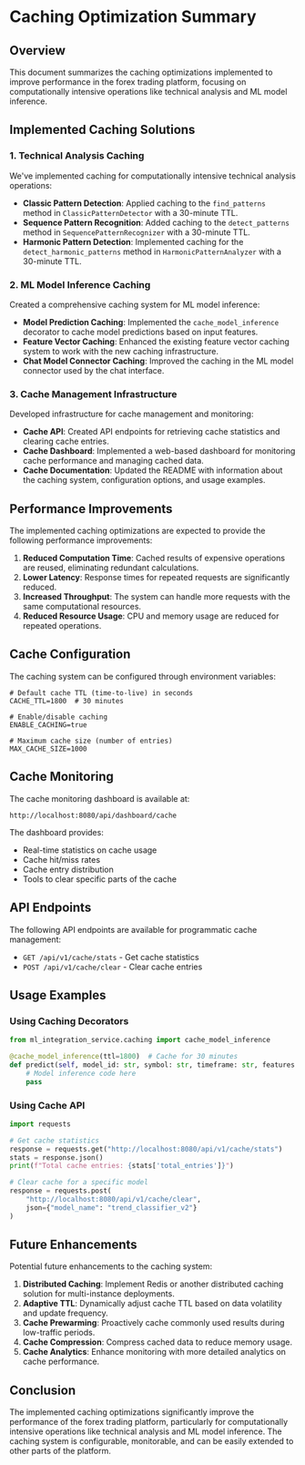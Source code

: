 # Caching Optimization Summary

## Overview

This document summarizes the caching optimizations implemented to improve performance in the forex trading platform, focusing on computationally intensive operations like technical analysis and ML model inference.

## Implemented Caching Solutions

### 1. Technical Analysis Caching

We've implemented caching for computationally intensive technical analysis operations:

- **Classic Pattern Detection**: Applied caching to the `find_patterns` method in `ClassicPatternDetector` with a 30-minute TTL.
- **Sequence Pattern Recognition**: Added caching to the `detect_patterns` method in `SequencePatternRecognizer` with a 30-minute TTL.
- **Harmonic Pattern Detection**: Implemented caching for the `detect_harmonic_patterns` method in `HarmonicPatternAnalyzer` with a 30-minute TTL.

### 2. ML Model Inference Caching

Created a comprehensive caching system for ML model inference:

- **Model Prediction Caching**: Implemented the `cache_model_inference` decorator to cache model predictions based on input features.
- **Feature Vector Caching**: Enhanced the existing feature vector caching system to work with the new caching infrastructure.
- **Chat Model Connector Caching**: Improved the caching in the ML model connector used by the chat interface.

### 3. Cache Management Infrastructure

Developed infrastructure for cache management and monitoring:

- **Cache API**: Created API endpoints for retrieving cache statistics and clearing cache entries.
- **Cache Dashboard**: Implemented a web-based dashboard for monitoring cache performance and managing cached data.
- **Cache Documentation**: Updated the README with information about the caching system, configuration options, and usage examples.

## Performance Improvements

The implemented caching optimizations are expected to provide the following performance improvements:

1. **Reduced Computation Time**: Cached results of expensive operations are reused, eliminating redundant calculations.
2. **Lower Latency**: Response times for repeated requests are significantly reduced.
3. **Increased Throughput**: The system can handle more requests with the same computational resources.
4. **Reduced Resource Usage**: CPU and memory usage are reduced for repeated operations.

## Cache Configuration

The caching system can be configured through environment variables:

```
# Default cache TTL (time-to-live) in seconds
CACHE_TTL=1800  # 30 minutes

# Enable/disable caching
ENABLE_CACHING=true

# Maximum cache size (number of entries)
MAX_CACHE_SIZE=1000
```

## Cache Monitoring

The cache monitoring dashboard is available at:

```
http://localhost:8080/api/dashboard/cache
```

The dashboard provides:
- Real-time statistics on cache usage
- Cache hit/miss rates
- Cache entry distribution
- Tools to clear specific parts of the cache

## API Endpoints

The following API endpoints are available for programmatic cache management:

- `GET /api/v1/cache/stats` - Get cache statistics
- `POST /api/v1/cache/clear` - Clear cache entries

## Usage Examples

### Using Caching Decorators

```python
from ml_integration_service.caching import cache_model_inference

@cache_model_inference(ttl=1800)  # Cache for 30 minutes
def predict(self, model_id: str, symbol: str, timeframe: str, features: pd.DataFrame):
    # Model inference code here
    pass
```

### Using Cache API

```python
import requests

# Get cache statistics
response = requests.get("http://localhost:8080/api/v1/cache/stats")
stats = response.json()
print(f"Total cache entries: {stats['total_entries']}")

# Clear cache for a specific model
response = requests.post(
    "http://localhost:8080/api/v1/cache/clear",
    json={"model_name": "trend_classifier_v2"}
)
```

## Future Enhancements

Potential future enhancements to the caching system:

1. **Distributed Caching**: Implement Redis or another distributed caching solution for multi-instance deployments.
2. **Adaptive TTL**: Dynamically adjust cache TTL based on data volatility and update frequency.
3. **Cache Prewarming**: Proactively cache commonly used results during low-traffic periods.
4. **Cache Compression**: Compress cached data to reduce memory usage.
5. **Cache Analytics**: Enhance monitoring with more detailed analytics on cache performance.

## Conclusion

The implemented caching optimizations significantly improve the performance of the forex trading platform, particularly for computationally intensive operations like technical analysis and ML model inference. The caching system is configurable, monitorable, and can be easily extended to other parts of the platform.
